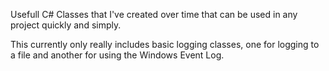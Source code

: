Usefull C# Classes that I've created over time that can be used in any project quickly and simply. 

This currently only really includes basic logging classes, one for logging to a file and another for using the Windows Event Log.
